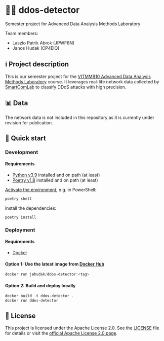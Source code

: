 # 🚨🤖 ddos-detector
Semester project for Advanced Data Analysis Methods Laboratory

Team members: 

- Laszlo Patrik Abrok (JPWF8N)
- Janos Hudak (CP4EIQ)

## ℹ️ Project description

This is our semester project for the [VITMMB10 Advanced Data Analysis Methods Laboratory](https://portal.vik.bme.hu/kepzes/targyak/VITMMB10/en/) course. It leverages real-life network data collected by [SmartComLab](https://smartcomlab.tmit.bme.hu/) to classify DDoS attacks with high precision.

## 📊 Data 

The network data is not included in this repository as it is currently under revision for publication.

## 🚀 Quick start

### Development 

#### Requirements 

- [Python v3.9](https://www.python.org/downloads/release/python-3921/) installed and on path (at least)  
- [Poetry v1.8](https://python-poetry.org/docs/#installation) installed and on path (at least)

[Activate the environment](https://python-poetry.org/docs/managing-environments/#activating-the-environment), e.g. in PowerShell:

```PowerShell
poetry shell
```

Install the dependencies:

```PowerShell
poetry install
```

### Deployment

#### Requirements 

- [Docker](https://www.docker.com/)

#### Option 1: Use the latest image from [Docker Hub](https://hub.docker.com/repository/docker/jahudak/ddos-detector/general) 

```PowerShell
docker run jahudak/ddos-detector:<tag>
```

#### Option 2: Build and deploy locally 

```PowerShell
docker build -t ddos-detector .
docker run ddos-detector
```

## 📜 License

This project is licensed under the Apache License 2.0. See the [LICENSE](LICENSE) file for details or visit the [official Apache License 2.0 page](http://www.apache.org/licenses/LICENSE-2.0).